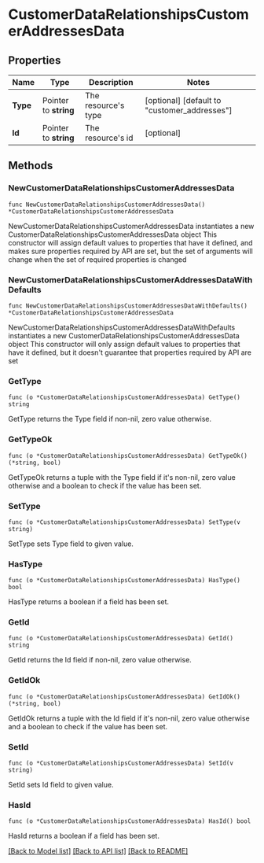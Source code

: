 # CustomerDataRelationshipsCustomerAddressesData

## Properties

Name | Type | Description | Notes
------------ | ------------- | ------------- | -------------
**Type** | Pointer to **string** | The resource&#39;s type | [optional] [default to "customer_addresses"]
**Id** | Pointer to **string** | The resource&#39;s id | [optional] 

## Methods

### NewCustomerDataRelationshipsCustomerAddressesData

`func NewCustomerDataRelationshipsCustomerAddressesData() *CustomerDataRelationshipsCustomerAddressesData`

NewCustomerDataRelationshipsCustomerAddressesData instantiates a new CustomerDataRelationshipsCustomerAddressesData object
This constructor will assign default values to properties that have it defined,
and makes sure properties required by API are set, but the set of arguments
will change when the set of required properties is changed

### NewCustomerDataRelationshipsCustomerAddressesDataWithDefaults

`func NewCustomerDataRelationshipsCustomerAddressesDataWithDefaults() *CustomerDataRelationshipsCustomerAddressesData`

NewCustomerDataRelationshipsCustomerAddressesDataWithDefaults instantiates a new CustomerDataRelationshipsCustomerAddressesData object
This constructor will only assign default values to properties that have it defined,
but it doesn't guarantee that properties required by API are set

### GetType

`func (o *CustomerDataRelationshipsCustomerAddressesData) GetType() string`

GetType returns the Type field if non-nil, zero value otherwise.

### GetTypeOk

`func (o *CustomerDataRelationshipsCustomerAddressesData) GetTypeOk() (*string, bool)`

GetTypeOk returns a tuple with the Type field if it's non-nil, zero value otherwise
and a boolean to check if the value has been set.

### SetType

`func (o *CustomerDataRelationshipsCustomerAddressesData) SetType(v string)`

SetType sets Type field to given value.

### HasType

`func (o *CustomerDataRelationshipsCustomerAddressesData) HasType() bool`

HasType returns a boolean if a field has been set.

### GetId

`func (o *CustomerDataRelationshipsCustomerAddressesData) GetId() string`

GetId returns the Id field if non-nil, zero value otherwise.

### GetIdOk

`func (o *CustomerDataRelationshipsCustomerAddressesData) GetIdOk() (*string, bool)`

GetIdOk returns a tuple with the Id field if it's non-nil, zero value otherwise
and a boolean to check if the value has been set.

### SetId

`func (o *CustomerDataRelationshipsCustomerAddressesData) SetId(v string)`

SetId sets Id field to given value.

### HasId

`func (o *CustomerDataRelationshipsCustomerAddressesData) HasId() bool`

HasId returns a boolean if a field has been set.


[[Back to Model list]](../README.md#documentation-for-models) [[Back to API list]](../README.md#documentation-for-api-endpoints) [[Back to README]](../README.md)


